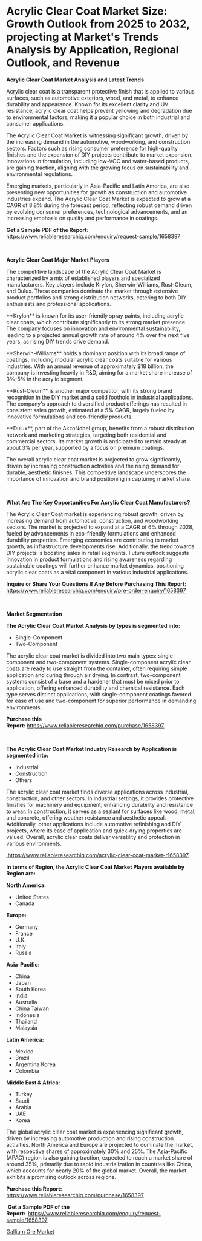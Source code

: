 <p><h1>Acrylic Clear Coat Market Size: Growth Outlook from 2025 to 2032, projecting at Market's Trends Analysis by Application, Regional Outlook, and Revenue</h1></p><p><strong>Acrylic Clear Coat Market Analysis and Latest Trends</strong></p>
<p><p>Acrylic clear coat is a transparent protective finish that is applied to various surfaces, such as automotive exteriors, wood, and metal, to enhance durability and appearance. Known for its excellent clarity and UV resistance, acrylic clear coat helps prevent yellowing and degradation due to environmental factors, making it a popular choice in both industrial and consumer applications.</p><p>The Acrylic Clear Coat Market is witnessing significant growth, driven by the increasing demand in the automotive, woodworking, and construction sectors. Factors such as rising consumer preference for high-quality finishes and the expansion of DIY projects contribute to market expansion. Innovations in formulation, including low-VOC and water-based products, are gaining traction, aligning with the growing focus on sustainability and environmental regulations.</p><p>Emerging markets, particularly in Asia-Pacific and Latin America, are also presenting new opportunities for growth as construction and automotive industries expand. The Acrylic Clear Coat Market is expected to grow at a CAGR of 8.8% during the forecast period, reflecting robust demand driven by evolving consumer preferences, technological advancements, and an increasing emphasis on quality and performance in coatings.</p></p>
<p><strong>Get a Sample PDF of the Report:&nbsp;</strong> <a href="https://www.reliableresearchiq.com/enquiry/request-sample/1658397?utm_campaign=2754&utm_medium=2&utm_source=Github&utm_content=ia&utm_term=31032025&utm_id=acrylic-clear-coat">https://www.reliableresearchiq.com/enquiry/request-sample/1658397</a></p>
<p>&nbsp;</p>
<p><strong>Acrylic Clear Coat Major Market Players</strong></p>
<p><p>The competitive landscape of the Acrylic Clear Coat Market is characterized by a mix of established players and specialized manufacturers. Key players include Krylon, Sherwin-Williams, Rust-Oleum, and Dulux. These companies dominate the market through extensive product portfolios and strong distribution networks, catering to both DIY enthusiasts and professional applications.</p><p>**Krylon** is known for its user-friendly spray paints, including acrylic clear coats, which contribute significantly to its strong market presence. The company focuses on innovation and environmental sustainability, leading to a projected annual growth rate of around 4% over the next five years, as rising DIY trends drive demand.</p><p>**Sherwin-Williams** holds a dominant position with its broad range of coatings, including modular acrylic clear coats suitable for various industries. With an annual revenue of approximately $18 billion, the company is investing heavily in R&D, aiming for a market share increase of 3%-5% in the acrylic segment.</p><p>**Rust-Oleum** is another major competitor, with its strong brand recognition in the DIY market and a solid foothold in industrial applications. The company's approach to diversified product offerings has resulted in consistent sales growth, estimated at a 5% CAGR, largely fueled by innovative formulations and eco-friendly products.</p><p>**Dulux**, part of the AkzoNobel group, benefits from a robust distribution network and marketing strategies, targeting both residential and commercial sectors. Its market growth is anticipated to remain steady at about 3% per year, supported by a focus on premium coatings.</p><p>The overall acrylic clear coat market is projected to grow significantly, driven by increasing construction activities and the rising demand for durable, aesthetic finishes. This competitive landscape underscores the importance of innovation and brand positioning in capturing market share.</p></p>
<p>&nbsp;</p>
<p><strong>What Are The Key Opportunities For Acrylic Clear Coat Manufacturers?</strong></p>
<p><p>The Acrylic Clear Coat market is experiencing robust growth, driven by increasing demand from automotive, construction, and woodworking sectors. The market is projected to expand at a CAGR of 6% through 2028, fueled by advancements in eco-friendly formulations and enhanced durability properties. Emerging economies are contributing to market growth, as infrastructure developments rise. Additionally, the trend towards DIY projects is boosting sales in retail segments. Future outlook suggests innovation in product formulations and rising awareness regarding sustainable coatings will further enhance market dynamics, positioning acrylic clear coats as a vital component in various industrial applications.</p></p>
<p><strong>Inquire or Share Your Questions If Any Before Purchasing This Report:</strong> <a href="https://www.reliableresearchiq.com/enquiry/pre-order-enquiry/1658397?utm_campaign=2754&utm_medium=2&utm_source=Github&utm_content=ia&utm_term=31032025&utm_id=acrylic-clear-coat">https://www.reliableresearchiq.com/enquiry/pre-order-enquiry/1658397</a></p>
<p>&nbsp;</p>
<p><strong>Market Segmentation</strong></p>
<p><strong>The Acrylic Clear Coat Market Analysis by types is segmented into:</strong></p>
<p><ul><li>Single-Component</li><li>Two-Component</li></ul></p>
<p><p>The acrylic clear coat market is divided into two main types: single-component and two-component systems. Single-component acrylic clear coats are ready to use straight from the container, often requiring simple application and curing through air drying. In contrast, two-component systems consist of a base and a hardener that must be mixed prior to application, offering enhanced durability and chemical resistance. Each type serves distinct applications, with single-component coatings favored for ease of use and two-component for superior performance in demanding environments.</p></p>
<p><strong>Purchase this Report:&nbsp;</strong><a href="https://www.reliableresearchiq.com/purchase/1658397?utm_campaign=2754&utm_medium=2&utm_source=Github&utm_content=ia&utm_term=31032025&utm_id=acrylic-clear-coat">https://www.reliableresearchiq.com/purchase/1658397</a></p>
<p>&nbsp;</p>
<p><strong>The Acrylic Clear Coat Market Industry Research by Application is segmented into:</strong></p>
<p><ul><li>Industrial</li><li>Construction</li><li>Others</li></ul></p>
<p><p>The acrylic clear coat market finds diverse applications across industrial, construction, and other sectors. In industrial settings, it provides protective finishes for machinery and equipment, enhancing durability and resistance to wear. In construction, it serves as a sealant for surfaces like wood, metal, and concrete, offering weather resistance and aesthetic appeal. Additionally, other applications include automotive refinishing and DIY projects, where its ease of application and quick-drying properties are valued. Overall, acrylic clear coats deliver versatility and protection in various environments.</p></p>
<p><a href="https://www.reliableresearchiq.com/acrylic-clear-coat-market-r1658397?utm_campaign=2754&utm_medium=2&utm_source=Github&utm_content=ia&utm_term=31032025&utm_id=acrylic-clear-coat">&nbsp;https://www.reliableresearchiq.com/acrylic-clear-coat-market-r1658397</a></p>
<p><strong>In terms of Region, the Acrylic Clear Coat Market Players available by Region are:</strong></p>
<p>
    <p> <strong> North America: </strong>
        <ul>
            <li>United States</li>
            <li>Canada</li>
        </ul>
        </p> 
    <p> <strong> Europe: </strong>
        <ul>
            <li>Germany</li>
            <li>France</li>
            <li>U.K.</li>
            <li>Italy</li>
            <li>Russia</li>
        </ul>
        </p> 
    <p> <strong> Asia-Pacific: </strong>
        <ul>
            <li>China</li>
            <li>Japan</li>
            <li>South Korea</li>
            <li>India</li>
            <li>Australia</li>
            <li>China Taiwan</li>
            <li>Indonesia</li>
            <li>Thailand</li>
            <li>Malaysia</li>
        </ul>
        </p> 
    <p> <strong> Latin America: </strong>
        <ul>
            <li>Mexico</li>
            <li>Brazil</li>
            <li>Argentina Korea</li>
            <li>Colombia</li>
        </ul>
        </p> 
    <p> <strong> Middle East & Africa: </strong>
        <ul>
            <li>Turkey</li>
            <li>Saudi</li>
            <li>Arabia</li>
            <li>UAE</li>
            <li>Korea</li>
        </ul>
    </p>
    </p>
<p><p>The global acrylic clear coat market is experiencing significant growth, driven by increasing automotive production and rising construction activities. North America and Europe are projected to dominate the market, with respective shares of approximately 30% and 25%. The Asia-Pacific (APAC) region is also gaining traction, expected to reach a market share of around 35%, primarily due to rapid industrialization in countries like China, which accounts for nearly 20% of the global market. Overall, the market exhibits a promising outlook across regions.</p></p>
<p><strong>Purchase this Report: </strong><a href="https://www.reliableresearchiq.com/purchase/1658397?utm_campaign=2754&utm_medium=2&utm_source=Github&utm_content=ia&utm_term=31032025&utm_id=acrylic-clear-coat">https://www.reliableresearchiq.com/purchase/1658397</a></p>
<p>&nbsp;<strong>Get a Sample PDF of the Report:&nbsp;&nbsp;</strong><a href="https://www.reliableresearchiq.com/enquiry/request-sample/1658397?utm_campaign=2754&utm_medium=2&utm_source=Github&utm_content=ia&utm_term=31032025&utm_id=acrylic-clear-coat">https://www.reliableresearchiq.com/enquiry/request-sample/1658397</a></p>
<p><strong></strong></p>
<p><p><a href="https://github.com/viipposahko25/Market-Research-Report-List-1/blob/main/gallium-ore-market.md?utm_campaign=2754&utm_medium=2&utm_source=Github&utm_content=ia&utm_term=31032025&utm_id=acrylic-clear-coat">Gallium Ore Market</a></p></p>